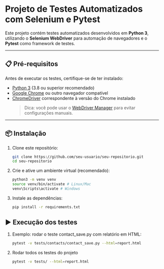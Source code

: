 # Projeto de Testes Automatizados com Selenium e Pytest

Este projeto contém testes automatizados desenvolvidos em **Python 3**, utilizando o **Selenium WebDriver** para automação de navegadores e o **Pytest** como framework de testes.

---

## 📋 Pré-requisitos

Antes de executar os testes, certifique-se de ter instalado:

- [Python 3](https://www.python.org/downloads/) (3.8 ou superior recomendado)
- [Google Chrome](https://www.google.com/chrome/) ou outro navegador compatível
- [ChromeDriver](https://chromedriver.chromium.org/downloads) correspondente à versão do Chrome instalado
  > Dica: você pode usar o [WebDriver Manager](https://pypi.org/project/webdriver-manager/) para evitar configurações manuais.

---

## 📦 Instalação

1. Clone este repositório:

   ```bash
   git clone https://github.com/seu-usuario/seu-repositorio.git
   cd seu-repositorio

   ```

2. Crie e ative um ambiente virtual (recomendado):
   ```bash
   python3 -m venv venv
   source venv/bin/activate # Linux/Mac
   venv\Scripts\activate # Windows
   ```

3. Instale as dependências:
   ```bash
   pip install -r requirements.txt
   ```

## ▶️ Execução dos testes

1. Exemplo: rodar o teste contact_save.py com relatório em HTML:
   ```bash
   pytest -v tests/contacts/contact_save.py --html=report.html
   ```
2. Rodar todos os testes do projeto
   ```bash
   pytest -v tests/ --html=report.html
   ```